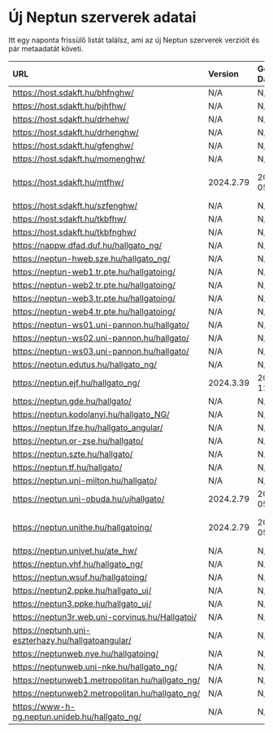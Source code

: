 # Új Neptun szerverek adatai

Itt egy naponta frissülő listát találsz, ami az új Neptun szerverek verzióit és pár metaadatát követi.

| URL                                                | Version   | Generation Date     | Organization Name            | Captcha Required |
|:-------------------------------------------------|:--------|:------------------|:---------------------------|:---------------|
| https://host.sdakft.hu/bhfnghw/                    | N/A       | N/A                 | N/A                          | N/A              |
| https://host.sdakft.hu/bjhfhw/                     | N/A       | N/A                 | N/A                          | N/A              |
| https://host.sdakft.hu/drhehw/                     | N/A       | N/A                 | N/A                          | N/A              |
| https://host.sdakft.hu/drhenghw/                   | N/A       | N/A                 | N/A                          | N/A              |
| https://host.sdakft.hu/gfenghw/                    | N/A       | N/A                 | N/A                          | N/A              |
| https://host.sdakft.hu/momenghw/                   | N/A       | N/A                 | N/A                          | N/A              |
| https://host.sdakft.hu/mtfhw/                      | 2024.2.79 | 2025-08-05T15:11:04 | Magyar Táncművészeti Egyetem | 3                |
| https://host.sdakft.hu/szfenghw/                   | N/A       | N/A                 | N/A                          | N/A              |
| https://host.sdakft.hu/tkbfhw/                     | N/A       | N/A                 | N/A                          | N/A              |
| https://host.sdakft.hu/tkbfnghw/                   | N/A       | N/A                 | N/A                          | N/A              |
| https://nappw.dfad.duf.hu/hallgato_ng/             | N/A       | N/A                 | N/A                          | N/A              |
| https://neptun-hweb.sze.hu/hallgato_ng/            | N/A       | N/A                 | N/A                          | N/A              |
| https://neptun-web1.tr.pte.hu/hallgatoing/         | N/A       | N/A                 | N/A                          | N/A              |
| https://neptun-web2.tr.pte.hu/hallgatoing/         | N/A       | N/A                 | N/A                          | N/A              |
| https://neptun-web3.tr.pte.hu/hallgatoing/         | N/A       | N/A                 | N/A                          | N/A              |
| https://neptun-web4.tr.pte.hu/hallgatoing/         | N/A       | N/A                 | N/A                          | N/A              |
| https://neptun-ws01.uni-pannon.hu/hallgato/        | N/A       | N/A                 | N/A                          | N/A              |
| https://neptun-ws02.uni-pannon.hu/hallgato/        | N/A       | N/A                 | N/A                          | N/A              |
| https://neptun-ws03.uni-pannon.hu/hallgato/        | N/A       | N/A                 | N/A                          | N/A              |
| https://neptun.edutus.hu/hallgato_ng/              | N/A       | N/A                 | N/A                          | N/A              |
| https://neptun.ejf.hu/hallgato_ng/                 | 2024.3.39 | 2025-07-11T08:44:03 | Eötvös József Főiskola       | 3                |
| https://neptun.gde.hu/hallgato/                    | N/A       | N/A                 | N/A                          | N/A              |
| https://neptun.kodolanyi.hu/hallgato_NG/           | N/A       | N/A                 | N/A                          | N/A              |
| https://neptun.lfze.hu/hallgato_angular/           | N/A       | N/A                 | N/A                          | N/A              |
| https://neptun.or-zse.hu/hallgato/                 | N/A       | N/A                 | N/A                          | N/A              |
| https://neptun.szte.hu/hallgato/                   | N/A       | N/A                 | N/A                          | N/A              |
| https://neptun.tf.hu/hallgato/                     | N/A       | N/A                 | N/A                          | N/A              |
| https://neptun.uni-milton.hu/hallgato/             | N/A       | N/A                 | N/A                          | N/A              |
| https://neptun.uni-obuda.hu/ujhallgato/            | 2024.2.79 | 2025-08-05T15:11:04 | Óbudai Egyetem               | 3                |
| https://neptun.unithe.hu/hallgatoing/              | 2024.2.79 | 2025-08-05T15:11:04 | Tokaj-Hegyalja Egyetem       | 1                |
| https://neptun.univet.hu/ate_hw/                   | N/A       | N/A                 | N/A                          | N/A              |
| https://neptun.vhf.hu/hallgato_ng/                 | N/A       | N/A                 | N/A                          | N/A              |
| https://neptun.wsuf.hu/hallgatoing/                | N/A       | N/A                 | N/A                          | N/A              |
| https://neptun2.ppke.hu/hallgato_uj/               | N/A       | N/A                 | N/A                          | N/A              |
| https://neptun3.ppke.hu/hallgato_uj/               | N/A       | N/A                 | N/A                          | N/A              |
| https://neptun3r.web.uni-corvinus.hu/Hallgatoi/    | N/A       | N/A                 | N/A                          | N/A              |
| https://neptunh.uni-eszterhazy.hu/hallgatoangular/ | N/A       | N/A                 | N/A                          | N/A              |
| https://neptunweb.nye.hu/hallgatoing/              | N/A       | N/A                 | N/A                          | N/A              |
| https://neptunweb.uni-nke.hu/hallgato_ng/          | N/A       | N/A                 | N/A                          | N/A              |
| https://neptunweb1.metropolitan.hu/hallgato_ng/    | N/A       | N/A                 | N/A                          | N/A              |
| https://neptunweb2.metropolitan.hu/hallgato_ng/    | N/A       | N/A                 | N/A                          | N/A              |
| https://www-h-ng.neptun.unideb.hu/hallgato_ng/     | N/A       | N/A                 | N/A                          | N/A              |